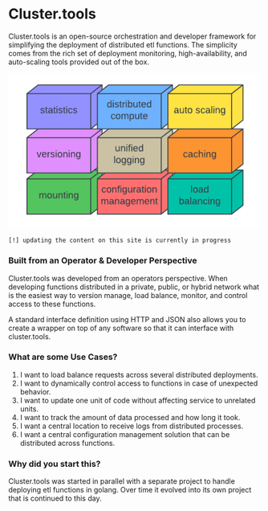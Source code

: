 # Cluster.tools

Cluster.tools is an open-source orchestration and developer framework for simplifying the deployment of distributed etl functions. The simplicity comes from the rich set of deployment monitoring, high-availability, and auto-scaling tools provided out of the box.

![](./assets/features.png)

    [!] updating the content on this site is currently in progress

### Built from an Operator & Developer Perspective
Cluster.tools was developed from an operators perspective. When developing functions distributed in a private, public, or hybrid network what is the easiest way to version manage, load balance, monitor, and control access to these functions.

A standard interface definition using HTTP and JSON also allows you to create a wrapper on top of any software so that it can interface with cluster.tools. 

### What are some Use Cases?

1. I want to load balance requests across several distributed deployments.
2. I want to dynamically control access to functions in case of unexpected behavior.
3. I want to update one unit of code without affecting service to unrelated units.
4. I want to track the amount of data processed and how long it took.
5. I want a central location to receive logs from distributed processes.
6. I want a central configuration management solution that can be distributed across functions.

### Why did you start this?

Cluster.tools was started in parallel with a separate project to handle deploying etl functions in golang. Over time it evolved into its own project that is continued to this day.